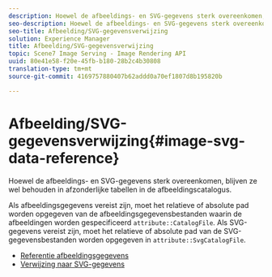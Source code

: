 ```yaml
---
description: Hoewel de afbeeldings- en SVG-gegevens sterk overeenkomen, blijven ze wel behouden in afzonderlijke tabellen in de afbeeldingscatalogus.
seo-description: Hoewel de afbeeldings- en SVG-gegevens sterk overeenkomen, blijven ze wel behouden in afzonderlijke tabellen in de afbeeldingscatalogus.
seo-title: Afbeelding/SVG-gegevensverwijzing
solution: Experience Manager
title: Afbeelding/SVG-gegevensverwijzing
topic: Scene7 Image Serving - Image Rendering API
uuid: 80e41e58-f20e-45fb-b180-28b2c4b30808
translation-type: tm+mt
source-git-commit: 4169757880407b62addd0a70ef1807d8b195820b

---
```



# Afbeelding/SVG-gegevensverwijzing{#image-svg-data-reference}

Hoewel de afbeeldings- en SVG-gegevens sterk overeenkomen, blijven ze wel behouden in afzonderlijke tabellen in de afbeeldingscatalogus.

Als afbeeldingsgegevens vereist zijn, moet het relatieve of absolute pad worden opgegeven van de afbeeldingsgegevensbestanden waarin de afbeeldingen worden gespecificeerd `attribute::CatalogFile`. Als SVG-gegevens vereist zijn, moet het relatieve of absolute pad van de SVG-gegevensbestanden worden opgegeven in `attribute::SvgCatalogFile`.

* [Referentie afbeeldingsgegevens](c-image-data-reference/c-image-data-reference.md)
* [Verwijzing naar SVG-gegevens](c-svg-data-reference/c-svg-data-reference.md)
